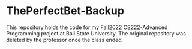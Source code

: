 # ThePerfectBet-Backup
This repository holds the code for my Fall2022 CS222-Advanced Programming project at Ball State University. The original repository was deleted by the professor once the class ended.
